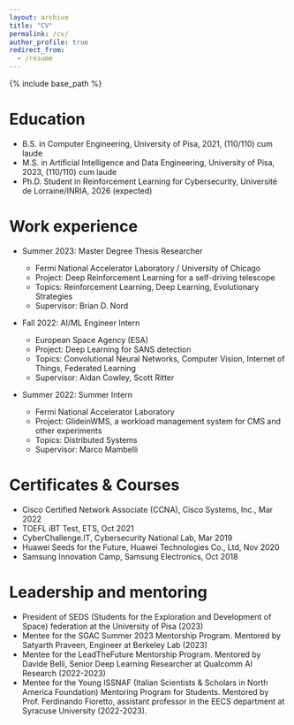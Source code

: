```yaml
---
layout: archive
title: "CV"
permalink: /cv/
author_profile: true
redirect_from:
  - /resume
---
```


{% include base_path %}

Education
======
* B.S. in Computer Engineering, University of Pisa, 2021, (110/110) cum laude
* M.S. in Artificial Intelligence and Data Engineering, University of Pisa, 2023, (110/110) cum laude
* Ph.D. Student in Reinforcement Learning for Cybersecurity, Université de Lorraine/INRIA, 2026 (expected)

Work experience
======
* Summer 2023: Master Degree Thesis Researcher
  * Fermi National Accelerator Laboratory / University of Chicago
  * Project: Deep Reinforcement Learning for a self-driving telescope
  * Topics: Reinforcement Learning, Deep Learning, Evolutionary Strategies
  * Supervisor: Brian D. Nord

* Fall 2022: AI/ML Engineer Intern
  * European Space Agency (ESA)
  * Project: Deep Learning for SANS detection
  * Topics: Convolutional Neural Networks, Computer Vision, Internet of Things, Federated Learning
  * Supervisor: Aidan Cowley, Scott Ritter

* Summer 2022: Summer Intern
  * Fermi National Accelerator Laboratory
  * Project: GlideinWMS, a workload management system for CMS and other experiments
  * Topics: Distributed Systems
  * Supervisor: Marco Mambelli
  
Certificates & Courses
======
* Cisco Certified Network Associate (CCNA), Cisco Systems, Inc., Mar 2022
* TOEFL iBT Test, ETS, Oct 2021
* CyberChallenge.IT, Cybersecurity National Lab, Mar 2019
* Huawei Seeds for the Future, Huawei Technologies Co., Ltd, Nov 2020
* Samsung Innovation Camp, Samsung Electronics, Oct 2018

Leadership and mentoring
======
* President of SEDS (Students for the Exploration and Development of Space) federation at the University of Pisa (2023)
* Mentee for the SGAC Summer 2023 Mentorship Program. Mentored by Satyarth Praveen, Engineer at Berkeley Lab (2023)
* Mentee for the LeadTheFuture Mentorship Program. Mentored by Davide Belli, Senior Deep Learning Researcher at Qualcomm AI Research (2022-2023)
* Mentee for the Young ISSNAF (Italian Scientists & Scholars in North America Foundation) Mentoring Program for Students. Mentored by Prof. Ferdinando Fioretto, assistant professor in the EECS department at Syracuse University (2022-2023).
